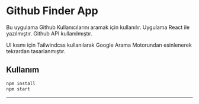 # Github Finder App

Bu uygulama Github Kullanıcılarını aramak için kullanılır.
Uygulama React ile yazılmıştır. Github API kullanılmıştır.


UI kısmı için Tailwindcss kullanılarak Google Arama Motorundan esinlenerek tekrardan tasarlanmıştır.

## Kullanım

```bash
npm install
npm start
```

---
